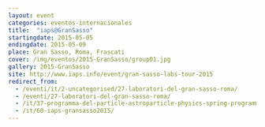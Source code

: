 ```yaml
---
layout: event
categories: eventos-internacionales
title:  "iaps@GranSasso"
startingdate: 2015-05-05
endingdate: 2015-05-09
place: Gran Sasso, Roma, Frascati
cover: /img/eventos/2015-GranSasso/group01.jpg
gallery: 2015-GranSasso
site: http://www.iaps.info/event/gran-sasso-labs-tour-2015
redirect_from:
  - /eventi/it/2-uncategorised/27-laboratori-del-gran-sasso-roma/
  - /eventi/27-laboratori-del-gran-sasso-roma/
  - /it/37-programma-del-particle-astroparticle-physics-spring-programme/
  - /it/60-iaps-gransasso2015/
---
```

